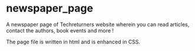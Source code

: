 # newspaper_page


A newspaper page of Techreturners website wherein you can read articles, contact the authors, book events and more ! 

The page file is written in html and is enhanced in CSS.
